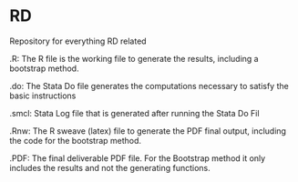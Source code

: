 # RD
Repository for everything RD related

.R: The R file is the working file to generate the results, including a bootstrap method.

.do: The Stata Do file generates the computations necessary to satisfy the basic instructions

.smcl: Stata Log file that is generated after running the Stata Do Fil

.Rnw: The R sweave (latex) file to generate the PDF final output, including the code for the bootstrap method.

.PDF: The final deliverable PDF file. For the Bootstrap method it only includes the results and not the generating functions.
